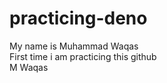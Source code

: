 # practicing-deno
My name is Muhammad Waqas <br>
First time i am practicing this github<br>
M Waqas
